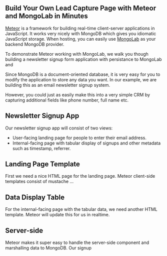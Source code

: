 ## Build Your Own Lead Capture Page with Meteor and MongoLab in Minutes

[Meteor](http://meteor.com) is a framework for building real-time client-server
applications in JavaScript. It works very nicely with MongoDB which gives you
idiomatic JavaScript storage. When hosting, you can easily use
[MongoLab](http://mongolab.com) as your backend MongoDB provider.

To demonstrate Meteor working with MongoLab, we walk you though building a
newsletter signup form application with persistance to MongoLab and 

Since MongoDB is a document-oriented database, it is very easy for you to
modify the application to store any data you want. In our example, we are
building this as an email newsletter signup system.

However, you could just as easily make this into a very simple CRM by capturing
additional fields like phone number, full name etc.

## Newsletter Signup App

Our newsletter signup app will consist of two views:

* User-facing landing page for people to enter their email address.
* Internal-facing page with tabular display of signups and other metadata such as timestamp, referrer.

## Landing Page Template

First we need a nice HTML page for the landing page. Meteor client-side
templates consist of mustache ...

## Data Display Table

For the internal-facing page with the tabular data, we need another HTML
template. Meteor will update this for us in realtime.

## Server-side

Meteor makes it super easy to handle the server-side component and marshalling
data to MongoDB. Our signup 
